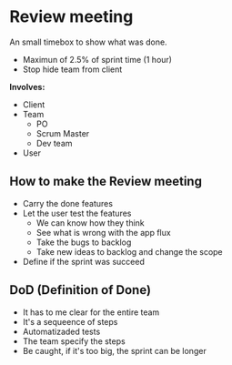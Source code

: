 # Review meeting

An small timebox to show what was done.

- Maximun of 2.5% of sprint time (1 hour)
- Stop hide team from client

**Involves:**
- Client
- Team
  - PO
  - Scrum Master
  - Dev team
- User

## How to make the Review meeting
- Carry the done features
- Let the user test the features
  - We can know how they think
  - See what is wrong with the app flux
  - Take the bugs to backlog
  - Take new ideas to backlog and change the scope
- Define if the sprint was succeed

## DoD (Definition of Done)
- It has to me clear for the entire team
- It's a sequeence of steps
- Automatizaded tests
- The team specify the steps
- Be caught, if it's too big, the sprint can be longer
